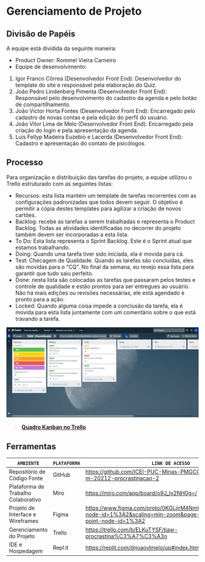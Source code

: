 # Gerenciamento de Projeto


## Divisão de Papéis

A equipe está dividida da seguinte maneira:
*	Product Owner: Rommel Vieira Carneiro
*	Equipe de desenvolvimento:
1. Igor Franco Côrrea (Desenvolvedor Front End): Desenvolvedor do template do site e responsável pela elaboração do Quiz.
2. João Pedro Lindenberg Pimenta (Desenvolvedor Front End): Responsável pelo desenvolvimento do cadastro da agenda e pelo botão de compartilhamento.
3. João Victor Horta Fontes (Desenvolvedor Front End): Encarregado pelo cadastro de novas contas e pela edição do perfil do usuário.
4. João Vitor Lima de Melo (Desenvolvedor Front End): Encarregado pela criação do login e pela apresentação da agenda.
5. Luis Fellyp Madeira Euzebio e Lacerda (Desenvolvedor Front End): Cadastro e apresentação do contato de psicólogos.


## Processo

Para organização e distribuição das tarefas do projeto, a equipe utilizou o Trello estruturado com as seguintes listas:

* Recursos: esta lista mantém um template de tarefas recorrentes com as configurações padronizadas que todos devem seguir. O objetivo é permitir a cópia destes templates para agilizar a criação de novos cartões.
*	Backlog: recebe as tarefas a serem trabalhadas e representa o Product Backlog. Todas as atividades identificadas no decorrer do projeto também devem ser incorporadas a esta lista.
*	To Do: Esta lista representa o Sprint Backlog. Este é o Sprint atual que estamos trabalhando.
*	Doing: Quando uma tarefa tiver sido iniciada, ela é movida para cá.
*	Test: Checagem de Qualidade. Quando as tarefas são concluídas, eles são movidas para o “CQ”. No final da semana, eu revejo essa lista para garantir que tudo saiu perfeito.
*	Done: nesta lista são colocadas as tarefas que passaram pelos testes e controle de qualidade e estão prontos para ser entregues ao usuário. Não há mais edições ou revisões necessárias, ele está agendado e pronto para a ação.
*	Locked: Quando alguma coisa impede a conclusão da tarefa, ela é movida para esta lista juntamente com um comentário sobre o que está travando a tarefa.

![Quadro Kanban](images/quadrokanban.jpg)
> [**Quadro Kanban no Trello**](https://trello.com/b/ELKuTYSF/tiaw-procrastina%C3%A7%C3%A3o)




## Ferramentas
|`AMBIENTE`|`PLATAFORMA`|`LINK DE ACESSO`|
|--------------------|------------------------------------|----------------------------------------|
|Repositório de Código Fonte|GitHub|https://github.com/ICEI-PUC-Minas-PMGCC-TI/tiaw-pmg-cc-m-20212-procrastinacao-2|
|Plataforma de Trabalho Colaborativo|Miro|https://miro.com/app/board/o9J_ly2NH0g=/|
|Projeto de Interface e Wireframes|Figma|https://www.figma.com/proto/0KGLjirM4Nm6uZ71fCyf8S/Untitled?node-id=1%3A2&scaling=min-zoom&page-id=0%3A1&starting-point-node-id=1%3A2|
|Gerenciamento do Projeto|Trello|https://trello.com/b/ELKuTYSF/tiaw-procrastina%C3%A7%C3%A3o|
|IDE e Hospedagem|Repl.it|https://replit.com/@joaovlmelo/up#index.html|

